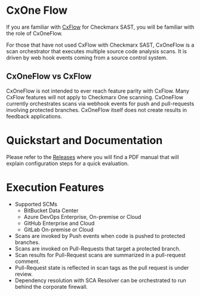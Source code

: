 # CxOne Flow

If you are familiar with [CxFlow](https://github.com/checkmarx-ltd/cx-flow) for Checkmarx SAST, you will be familiar with the role of CxOneFlow.  

For those that have not used CxFlow with Checkmarx SAST, CxOneFlow is a scan orchestrator that executes multiple source code analysis scans.  It is driven by web hook events coming from a source control system.

## CxOneFlow vs CxFlow

CxOneFlow is not intended to ever reach feature parity with CxFlow.  Many CxFlow features will not apply to Checkmarx One scanning.  CxOneFlow currently orchestrates scans via webhook events for push and pull-requests involving protected branches.  CxOneFlow
itself does not create results in feedback applications.

# Quickstart and Documentation

Please refer to the [Releases](https://github.com/checkmarx-ts/cxone-flow/releases) where you will find a PDF manual that will explain configuration steps for a quick evaluation.

# Execution Features

* Supported SCMs
    * BitBucket Data Center
    * Azure DevOps Enterprise, On-premise or Cloud
    * GitHub Enterprise and Cloud
    * GitLab On-premise or Cloud
* Scans are invoked by Push events when code is pushed to protected branches.
* Scans are invoked on Pull-Requests that target a protected branch.
* Scan results for Pull-Request scans are summarized in a pull-request comment.
* Pull-Request state is reflected in scan tags as the pull request is under review.
* Dependency resolution with SCA Resolver can be orchestrated to run behind the corporate firewall.
